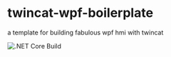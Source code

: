 # twincat-wpf-boilerplate
a template for building fabulous wpf hmi with twincat 

![.NET Core Build](https://github.com/fbarresi/twincat-wpf-boilerplate/workflows/.NET%20Core%20Build/badge.svg)
